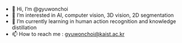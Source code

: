 - 👋 Hi, I’m @gyuwonchoi
- 👀 I’m interested in AI, computer vision, 3D vision, 2D segmentation 
- 🌱 I’m currently learning in human action recognition and knowledge distillation 
- 📫 How to reach me : gyuwonchoi@kaist.ac.kr

<!---
gyuwonchoi/gyuwonchoi is a ✨ special ✨ repository because its `README.md` (this file) appears on your GitHub profile.
You can click the Preview link to take a look at your changes.
--->
